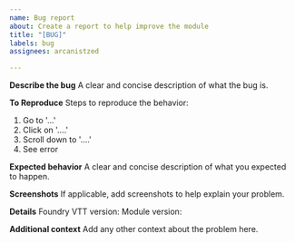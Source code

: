 ```yaml
---
name: Bug report
about: Create a report to help improve the module
title: "[BUG]"
labels: bug
assignees: arcanistzed

---
```


**Describe the bug**
A clear and concise description of what the bug is.

**To Reproduce**
Steps to reproduce the behavior:
1. Go to '...'
2. Click on '....'
3. Scroll down to '....'
4. See error

**Expected behavior**
A clear and concise description of what you expected to happen.

**Screenshots**
If applicable, add screenshots to help explain your problem.

**Details**
Foundry VTT version:
Module version:

**Additional context**
Add any other context about the problem here.
